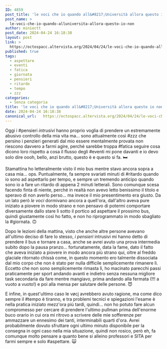 ```yaml
---
ID: 4859
post_title: 'le voci che io quando all&#8217;Università allora questo io non'
post_name: >
  le-voci-che-io-quando-alluniversita-allora-questo-io-non
author: minioctt
post_date: 2024-04-24 16:18:38
layout: post
link: >
  https://octospacc.altervista.org/2024/04/24/le-voci-che-io-quando-alluniversita-allora-questo-io-non/
published: true
tags:
  - aspettare
  - eventi
  - fatica
  - giornata
  - pensieri
  - ritardo
  - tempo
  - zzz
categories:
  - Senza categoria
title: 'le voci che io quando all&#8217;Università allora questo io non'
date: 2024-04-24 16:18:38
canonical_url:   https://octospacc.altervista.org/2024/04/24/le-voci-che-io-quando-alluniversita-allora-questo-io-non/
---
```

<!-- wp:paragraph -->
<p>Oggi i #pensieri <em>intrusivi</em> hanno proprio voglia di prendere un estremamente abusivo controllo della mia vita ma... sono attualmente così #zzz che persino i penzieri generati dal mio essere mentalmente provata non riescono davvero a farmi agire, perché sarebbe troppa #fatica seguire cosa dicono loro rispetto a cosa il flusso degli #eventi mi pone davanti e io devo solo dire oooh, bello, anzi brutto, questo è e questo si fa. 🛏️</p>
<!-- /wp:paragraph -->

<!-- wp:paragraph -->
<p>Stamattina ho letteralmente visto il mio bus mentre stavo ancora sopra a casa mia... ops. Puntualmente, fa sempre svariati minuti di #ritardo quando io sono ad aspettarlo per tempo, e sempre un tremendo anticipo quando sono io a fare un ritardo di appena 2 minuti letterali. Sono comunque scesa facendo finta di niente, perché in realtà non avevo letto benissimo il titolo e speravo di non averlo perso... ma invece il mio presentimento era giusto. Da un lato però <em>le voci</em> dormivano ancora a quell'ora, dall'altro aveva pure iniziato a piovere in modo strano e non pensavo di potermi comportare diversamente dallo stare lì sotto il portico ad aspettare il prossimo bus, quindi giustamente così ho fatto, e non ho riprogrammato in modo sbagliato la #giornata. 🙃</p>
<!-- /wp:paragraph -->

<!-- wp:paragraph -->
<p>Dopo le lezioni della mattina, visto che anche altre persone avevano all'ultimo deciso di fare lo stesso, <em>i pensieri</em> intrusivi mi hanno detto di prendere il bus e tornare a casa, anche se avrei avuto una prova intermedia subito dopo la pausa pranzo... fortunatamente, data la fame, dato il fatto che aveva iniziato a piovere in modo ancora più strano qui, oltre al freddo glaciale ritornato chissà come, in questo momento ero talmente dissociata dal mio corpo che non è stato per nulla difficile semplicemente rimanere lì. Eccetto che non sono semplicemente rimasta lì, ho macinato parecchi passi praticamente per sport andando avanti e indietro senza nessuna migliore task secondaria da fare mentre mangiavo, prima andando alla fermata (!!! a vuoto a vuoto!) e poi alla mensa per salutare delle persone. 😈</p>
<!-- /wp:paragraph -->

<!-- wp:paragraph -->
<p>E infine, in quest'ultimo caso le vøcį avrebbero avuto ragione, ma come dico sempre il #tempo è tiranno, e tra problemi tecnici e spiegazioni l'esame è nella pratica iniziato mezz'ora più tardi, quindi... non ho potuto fare alcun compromesso per cercare di prendere l'ultimo pullman prima dell'enorme buco orario in cui ora mi ritrovo a scrivere delle mie sofferenze per ammazzare un ennesimo dei tanti, interminabili quarti d'ora. Avrei probabilmente dovuto sfruttare ogni ultimo minuto disponibile per la consegna in ogni caso nella mia situazione, quindi non rosico, però eh, fa comunque molto pensare a quanto bene si alleino professori e SITA per farmi sempre e solo #aspettare. 🙀</p>
<!-- /wp:paragraph -->